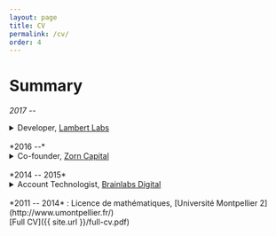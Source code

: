 ```yaml
---
layout: page
title: CV
permalink: /cv/
order: 4
---
```


# Summary

*2017 --*
<details> 
  <summary>Developer, <a href="https://lambertlabs.com/">Lambert Labs</a></summary>
  <br>
  Established team member
  <ul>
  <li>Implement bug fixes, features; refactoring</li>
  <li>POCs</li>
  <li>Mix of independent, collaborative work (pair programming, code review)</li>
  <li>Juggling multiple tickets</li>
  <li>Version control, adherence to developer workflow</li>
  <li>Testing, QA</li>
  <li>Writing documentation</li>
  <li>Daily stand-up, biweekly sprint-planning / retrospective</li>
  </ul> 
  Frontend
  <ul>
  <li>AngularJS</li>
  </ul> 
  Backend
  <ul>
  <li>Python</li>
  <li>Microservices (Kafka, ZeroMQ, PostgreSQL, Elasticsearch, REST API)</li>
  <li>API integrations (publishing: Wordpress, Twitter, Facebook)</li>
  <li>Scraping (Beautiful Soup)</li>
  </ul> 
</details>

<br>
*2016 --*
<details> 
  <summary>Co-founder, <a href="https://zorncapital.com/">Zorn Capital</a></summary>
  <br>
  Solution architecture, business strategy, quantitative research
  <br>
  <br>
  Backend
  <ul>
    <li>Python</li>
  </ul>
</details>

<br>
*2014 -- 2015*
<details> 
  <summary>Account Technologist, <a href="http://www.brainlabsdigital.com/">Brainlabs Digital</a></summary>
  <br>
  Mostly independent work in a more unstructured environment
  <br>
  <br>
  Backend
  <ul>
  <li>PHP, JavaScript</li>
  <li>Data pipelines (MySQL, Google Apps Script, AdWords scripts)</li>
  <li>API integrations (advertising: Google, Facebook, Microsoft, Response Tap)</li>
  </ul>
</details>

<br>
*2011 -- 2014*
:   Licence de mathématiques, [Université Montpellier 2](http://www.umontpellier.fr/)

<br>
[Full CV]({{ site.url }}/full-cv.pdf)

